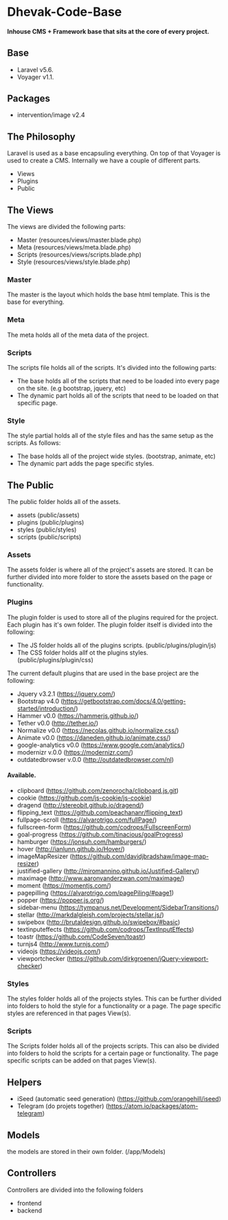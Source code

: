 # Dhevak-Code-Base
#### Inhouse CMS + Framework base that sits at the core of every project.

## Base
- Laravel v5.6.
- Voyager v1.1.

## Packages
- intervention/image v2.4

## The Philosophy 
Laravel is used as a base encapsuling everything. On top of that Voyager is used to create a CMS.
Internally we have a couple of different parts.
  - Views
  - Plugins
  - Public

## The Views
The views are divided the following parts: 
 - Master   (resources/views/master.blade.php)
 - Meta     (resources/views/meta.blade.php)
 - Scripts  (resources/views/scripts.blade.php)
 - Style    (resources/views/style.blade.php)
 
### Master   
The master is the layout which holds the base html template. This is the base for everything.
 
### Meta      
The meta holds all of the meta data of the project.
 
### Scripts  
The scripts file holds all of the scripts. It's divided into the following parts: 
  - The base holds all of the scripts that need to be loaded into every page on the site. (e.g bootstrap, jquery, etc)
  - The dynamic part holds all of the scripts that need to be loaded on that specific page.
    
 ### Style    
 The style partial holds all of the style files and has the same setup as the scripts. As follows: 
  - The base holds all of the project wide styles. (bootstrap, animate, etc)
  - The dynamic part adds the page specific styles.
 
 ## The Public
 The public folder holds all of the assets.
  - assets  (public/assets)
  - plugins (public/plugins)
  - styles  (public/styles)
  - scripts (public/scripts)
 
### Assets
The assets folder is where all of the project's assets are stored. It can be further divided into more folder to store the assets based on the page or functionality.
 
### Plugins
The plugin folder is used to store all of the plugins required for the project. Each plugin has it's own folder. The plugin folder itself is divided into the following:
 - The JS folder holds all of the plugins scripts.   (public/plugins/plugin/js)
 - The CSS folder holds allf ot the plugins styles.  (public/plugins/plugin/css)
 
 The current default plugins that are used in the base project are the following:
 
 - Jquery                   v3.2.1 (https://jquery.com/)
 - Bootstrap                v4.0   (https://getbootstrap.com/docs/4.0/getting-started/introduction/)
 - Hammer                   v0.0   (https://hammerjs.github.io/)
 - Tether                   v0.0   (http://tether.io/)
 - Normalize                v0.0   (https://necolas.github.io/normalize.css/)
 - Animate                  v0.0   (https://daneden.github.io/animate.css/)
 - google-analytics         v0.0   (https://www.google.com/analytics/)
 - modernizr                v.0.0  (https://modernizr.com/)
 - outdatedbrowser          v.0.0  (http://outdatedbrowser.com/nl)
 
 #### Available.
 - clipboard (https://github.com/zenorocha/clipboard.js.git)
 - cookie (https://github.com/js-cookie/js-cookie)
 - dragend (http://stereobit.github.io/dragend/)
 - flipping_text (https://github.com/peachananr/flipping_text)
 - fullpage-scroll (https://alvarotrigo.com/fullPage/)
 - fullscreen-form (https://github.com/codrops/FullscreenForm)
 - goal-progress (https://github.com/tinacious/goalProgress)
 - hamburger (https://jonsuh.com/hamburgers/)
 - hover (http://ianlunn.github.io/Hover/)
 - imageMapResizer (https://github.com/davidjbradshaw/image-map-resizer)
 - justified-gallery (http://miromannino.github.io/Justified-Gallery/)
 - maximage (http://www.aaronvanderzwan.com/maximage/)
 - moment (https://momentjs.com/)
 - pagepilling (https://alvarotrigo.com/pagePiling/#page1)
 - popper (https://popper.js.org/)
 - sidebar-menu (https://tympanus.net/Development/SidebarTransitions/)
 - stellar (http://markdalgleish.com/projects/stellar.js/)
 - swipebox (http://brutaldesign.github.io/swipebox/#basic)
 - textinputeffects (https://github.com/codrops/TextInputEffects)
 - toastr (https://github.com/CodeSeven/toastr)
 - turnjs4 (http://www.turnjs.com/)
 - videojs (https://videojs.com/)
 - viewportchecker (https://github.com/dirkgroenen/jQuery-viewport-checker)
 
 
 ### Styles
 The styles folder holds all of the projects styles. This can be further divided into folders to hold the style for a functionality or a page. The page specific styles are referenced in that pages View(s).
 
 ### Scripts
The Scripts folder holds all of the projects scripts. This can also be divided into folders to hold the scripts for a certain page or functionality. The page specific scripts can be added on that pages View(s).

## Helpers
- iSeed (automatic seed generation) (https://github.com/orangehill/iseed)
- Telegram (do projets together) (https://atom.io/packages/atom-telegram) 

## Models
the models are stored in their own folder. (/app/Models)

## Controllers
Controllers are divided into the following folders
- frontend
- backend
